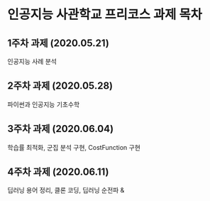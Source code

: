 # 인공지능 사관학교 프리코스 과제 목차

## 1주차 과제 (2020.05.21)

인공지능 사례 분석

## 2주차 과제 (2020.05.28)

파이썬과 인공지능 기초수학

## 3주차 과제 (2020.06.04)

학습률 최적화, 군집 분석 구현, CostFunction 구현

## 4주차 과제 (2020.06.11)

딥러닝 용어 정리, 클론 코딩, 딥러닝 순전파 & 
